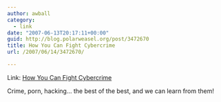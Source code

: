```yaml
---
author: awball
category:
  - link
date: "2007-06-13T20:17:11+00:00"
guid: http://blog.polarweasel.org/post/3472670
title: How You Can Fight Cybercrime
url: /2007/06/14/3472670/

---
```

Link: [How You Can Fight Cybercrime](http://www.cio.com/article/print/117201)

Crime, porn, hacking… the best of the best, and we can learn from them!  
